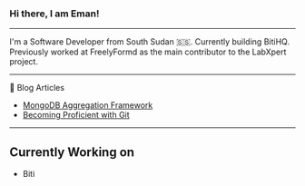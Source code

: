 ### Hi there, I am Eman!

---

 I'm a Software Developer from South Sudan 🇸🇸. Currently building BitiHQ. Previously worked at FreelyFormd as the main contributor to the LabXpert project.  

---

📘 Blog Articles

- [MongoDB Aggregation Framework](https://hashnode.com/preview/60462ee55a56f82fa3ece0c3)
- [Becoming Proficient with Git](https://hashnode.com/preview/606c6c59b17dc439b747ee69)

---

## Currently Working on
- Biti

